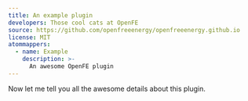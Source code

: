 ```yaml
---
title: An example plugin
developers: Those cool cats at OpenFE
source: https://github.com/openfreeenergy/openfreeenergy.github.io
license: MIT
atommappers:
  - name: Example
    description: >-
      An awesome OpenFE plugin
---
```


Now let me tell you all the awesome details about this plugin.
